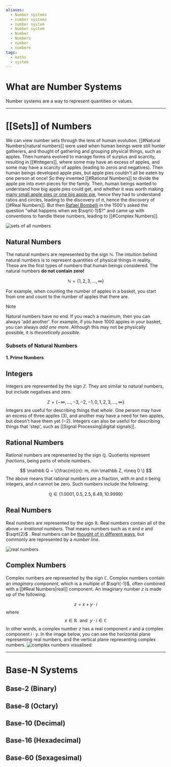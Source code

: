 ```yaml
---
aliases:
  - Number systems
  - number systems
  - number system
  - Number system
  - Number
  - Numbers
  - number
  - numbers
tags:
  - maths
  - system
---
```

# What are Number Systems
Number systems are a way to represent quantities or values. 

---
# [[Sets]] of Numbers
We can view number sets through the lens of human evolution. [[#Natural Numbers|natural numbers]] were used when human beings were still hunter gatherers, and thought of gathering and grouping physical things, such as apples. Then humans evolved to manage forms of surplus and scarcity, resulting in [[#Integers]], where some may have an excess of apples, and some may have a scarcity of apples (leading to zeros and negatives). Then human beings developed apple pies, but apple pies couldn't all be eaten by one person at once! So they invented [[#Rational Numbers]] to divide the apple pie into even pieces for the family. Then, human beings wanted to understand how big apple pies could get, and whether it was worth making [many small apple pies or one big apple pie](https://www.tasteofhome.com/article/2-medium-pizzas-vs-1-large/), hence they had to understand ratios and circles, leading to the discovery of $\pi$, hence the discovery of [[#Real Numbers]]. But then [Rafael Bombelli](https://en.wikipedia.org/wiki/Rafael_Bombelli) in the 1500's asked the question "what happens when we $\sqrt{-1}$?" and came up with conventions to handle these numbers, leading to [[#Complex Numbers]]. 

![sets of all numbers](https://ars.els-cdn.com/content/image/3-s2.0-B9780128029671000103-u10-02-9780128029671.jpg)

## Natural Numbers
The natural numbers are represented by the sign $\mathbb N$. The intuition behind natural numbers is to represent quantities of physical things in reality. These are the first types of numbers that human beings considered. The natural numbers **do not contain zero!**

$$
\mathbb N =\{1, 2, 3, \dots, \infty \}
$$

For example, when counting the number of apples in a basket, you start from one and count to the number of apples that there are. 

> [!note]
> Natural numbers have no end. If you reach a maximum, then you can always 'add another'. For example, if you have 1000 apples in your basket, you can always *add one more*.  Although this may not be physically possible, it is *theoretically possible*. 



### Subsets of Natural Numbers
#### 1. Prime Numbers

## Integers
Integers are represented by the sign $\mathbb Z$. They are similar to natural numbers, but include negatives and zero. 

$$
\mathbb Z = \{ -\infty, \dots,  -3, -2, -1, 0, 1, 2, 3, \dots, \infty  \}
$$
Integers are useful for describing things that *whole*. One person may have an excess of three apples $(3)$, and another may have a need for two apples, but doesn't have them yet $(-2)$. Integers can also be useful for describing things that 'step', such as [[Signal Processing|digital signals]]. 

## Rational Numbers
Rational numbers are represented by the sign $\mathbb Q$. Quotients represent *fractions*, being parts of whole numbers. 

$$
\mathbb Q = \{\frac{m}{n}: m, n\in \mathbb Z, n\neq 0 \}
$$
The above means that rational numbers are a fraction, with $m$ and $n$ being integers, and $n$ cannot be zero. Such numbers include the following:

$$
\mathbb Q \in \{1.0001, 0.5, 2.5, 8.49, 10.9999 \}
$$

## Real Numbers
Real numbers are represented by the sign $\mathbb R$. Real numbers contain all of the above + *irrational numbers*. That means numbers such as $\pi$ and $e$ and $\sqrt{2}$ . Real numbers can be [thought of in different ways](https://en.wikipedia.org/wiki/Construction_of_the_real_numbers), but commonly are represented by a *number line*. 

![real numbers](https://sciencenotes.org/wp-content/uploads/2021/06/Real-Numbers-1024x683.jpg)


## Complex Numbers
Complex numbers are represented by the sign $\mathbb C$. Complex numbers contain an *imaginary component*, which is a multiple of $\sqrt{-1}$, often combined with a [[#Real Numbers|real]] component. An imaginary number $z$ is made up of the following:

$$
z = x+y\cdot i
$$
where 
$$
x \in \mathbb R \ \ \text{and} \ \ y\cdot i \in \mathbb C
$$
In other words, a complex number $z$ has a real component $x$ and a complex component $i\cdot y$. In the image below, you can see the horizontal plane representing real numbers, and the vertical plane representing complex numbers. 
![complex numbers visualised](https://upload.wikimedia.org/wikipedia/commons/thumb/0/0d/Complex_numbers_intheplane.svg/1920px-Complex_numbers_intheplane.svg.png)

---
# Base-N Systems

## Base-2 (Binary)

## Base-8 (Octary)

## Base-10 (Decimal)

## Base-16 (Hexadecimal)

## Base-60 (Sexagesimal)



